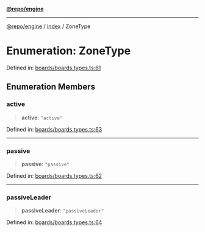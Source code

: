 [**@repo/engine**](../../README.md)

***

[@repo/engine](../../modules.md) / [index](../README.md) / ZoneType

# Enumeration: ZoneType

Defined in: [boards/boards.types.ts:61](https://github.com/alexqguo/drinking-board-game-v3/blob/7f2d27c7cff47bd1f99b310eade07186901fdb07/packages/engine/src/boards/boards.types.ts#L61)

## Enumeration Members

### active

> **active**: `"active"`

Defined in: [boards/boards.types.ts:63](https://github.com/alexqguo/drinking-board-game-v3/blob/7f2d27c7cff47bd1f99b310eade07186901fdb07/packages/engine/src/boards/boards.types.ts#L63)

***

### passive

> **passive**: `"passive"`

Defined in: [boards/boards.types.ts:62](https://github.com/alexqguo/drinking-board-game-v3/blob/7f2d27c7cff47bd1f99b310eade07186901fdb07/packages/engine/src/boards/boards.types.ts#L62)

***

### passiveLeader

> **passiveLeader**: `"passiveLeader"`

Defined in: [boards/boards.types.ts:64](https://github.com/alexqguo/drinking-board-game-v3/blob/7f2d27c7cff47bd1f99b310eade07186901fdb07/packages/engine/src/boards/boards.types.ts#L64)
